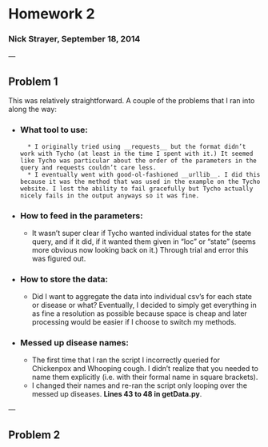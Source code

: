 # Homework 2
### Nick Strayer, September 18, 2014

—
## Problem 1

This was relatively straightforward. A couple of the problems that I ran into along the way: 

* ### What tool to use:
		* I originally tried using __requests__ but the format didn’t work with Tycho (at least in the time I spent with it.) It seemed like Tycho was particular about the order of the parameters in the query and requests couldn’t care less. 
		* I eventually went with good-ol-fashioned __urllib__. I did this because it was the method that was used in the example on the Tycho website. I lost the ability to fail gracefully but Tycho actually nicely fails in the output anyways so it was fine. 

* ### How to feed in the parameters: 
	* It wasn’t super clear if Tycho wanted individual states for the state query, and if it did, if it wanted them given in “loc” or “state” (seems more obvious now looking back on it.) Through trial and error this was figured out. 

* ### How to store the data:
	* Did I want to aggregate the data into individual csv’s for each state or disease or what? Eventually, I decided to simply get everything in as fine a resolution as possible because space is cheap and later processing would be easier if I choose to switch my methods. 

* ### Messed up disease names:
	* The first time that I ran the script I incorrectly queried for Chickenpox and Whooping cough. I didn’t realize that you needed to name them explicitly (i.e. with their formal name in square brackets). 
	* I changed their names and re-ran the script only looping over the messed up diseases. __Lines 43 to 48 in getData.py__. 

—
## Problem 2


